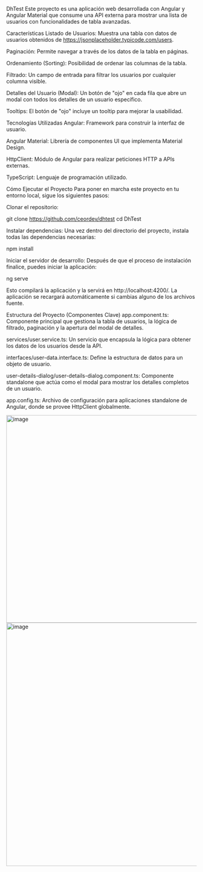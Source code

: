DhTest
Este proyecto es una aplicación web desarrollada con Angular y Angular Material que consume una API externa para mostrar una lista de usuarios con funcionalidades de tabla avanzadas.

Características
Listado de Usuarios: Muestra una tabla con datos de usuarios obtenidos de https://jsonplaceholder.typicode.com/users.

Paginación: Permite navegar a través de los datos de la tabla en páginas.

Ordenamiento (Sorting): Posibilidad de ordenar las columnas de la tabla.

Filtrado: Un campo de entrada para filtrar los usuarios por cualquier columna visible.

Detalles del Usuario (Modal): Un botón de "ojo" en cada fila que abre un modal con todos los detalles de un usuario específico.

Tooltips: El botón de "ojo" incluye un tooltip para mejorar la usabilidad.

Tecnologías Utilizadas
Angular: Framework para construir la interfaz de usuario.

Angular Material: Librería de componentes UI que implementa Material Design.

HttpClient: Módulo de Angular para realizar peticiones HTTP a APIs externas.

TypeScript: Lenguaje de programación utilizado.

Cómo Ejecutar el Proyecto
Para poner en marcha este proyecto en tu entorno local, sigue los siguientes pasos:

Clonar el repositorio:

git clone https://github.com/ceordev/dhtest
cd DhTest

Instalar dependencias:
Una vez dentro del directorio del proyecto, instala todas las dependencias necesarias:

npm install

Iniciar el servidor de desarrollo:
Después de que el proceso de instalación finalice, puedes iniciar la aplicación:

ng serve

Esto compilará la aplicación y la servirá en http://localhost:4200/. La aplicación se recargará automáticamente si cambias alguno de los archivos fuente.

Estructura del Proyecto (Componentes Clave)
app.component.ts: Componente principal que gestiona la tabla de usuarios, la lógica de filtrado, paginación y la apertura del modal de detalles.

services/user.service.ts: Un servicio que encapsula la lógica para obtener los datos de los usuarios desde la API.

interfaces/user-data.interface.ts: Define la estructura de datos para un objeto de usuario.

user-details-dialog/user-details-dialog.component.ts: Componente standalone que actúa como el modal para mostrar los detalles completos de un usuario.

app.config.ts: Archivo de configuración para aplicaciones standalone de Angular, donde se provee HttpClient globalmente.

<img width="1430" height="549" alt="image" src="https://github.com/user-attachments/assets/6771d2d3-9d75-42c0-95b9-ff4f79c2417a" />

<img width="889" height="644" alt="image" src="https://github.com/user-attachments/assets/faa0a694-4dea-4500-a79c-72bf42e2f4a6" />


